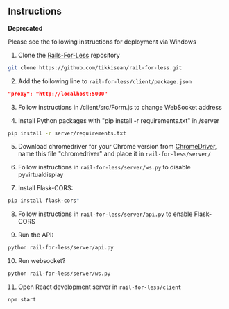 ## Instructions

**Deprecated**

Please see the following instructions for deployment via Windows

1. Clone the [Rails-For-Less](https://github.com/tikkisean/rail-for-less) repository
```bash
git clone https://github.com/tikkisean/rail-for-less.git
```

2. Add the following line to `rail-for-less/client/package.json` 
```json
"proxy": "http://localhost:5000"
```

3. Follow instructions in /client/src/Form.js to change WebSocket address

4. Install Python packages with "pip install -r requirements.txt" in /server
```bash
pip install -r server/requirements.txt
```

5. Download chromedriver for your Chrome version from [ChromeDriver](https://chromedriver.chromium.org/downloads), name this file "chromedriver" and place it in `rail-for-less/server/`

6. Follow instructions in `rail-for-less/server/ws.py` to disable pyvirtualdisplay

7. Install Flask-CORS:
```bash
pip install flask-cors"
```

8. Follow instructions in `rail-for-less/server/api.py` to enable Flask-CORS

9. Run the API:
```bash
python rail-for-less/server/api.py
```

10. Run websocket?
```bash
python rail-for-less/server/ws.py
```

11. Open React development server in `rail-for-less/client`
```bash
npm start
```
